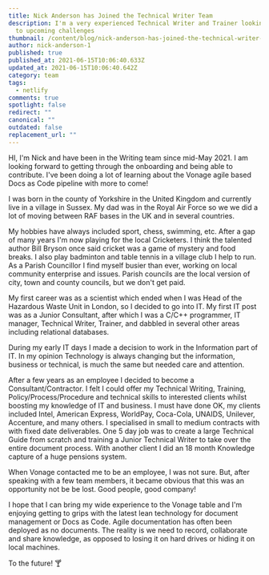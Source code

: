 ```yaml
---
title: Nick Anderson has Joined the Technical Writer Team
description: I'm a very experienced Technical Writer and Trainer looking forward
  to upcoming challenges
thumbnail: /content/blog/nick-anderson-has-joined-the-technical-writer-team/nickcwa_bio.jpg
author: nick-anderson-1
published: true
published_at: 2021-06-15T10:06:40.633Z
updated_at: 2021-06-15T10:06:40.642Z
category: team
tags:
  - netlify
comments: true
spotlight: false
redirect: ""
canonical: ""
outdated: false
replacement_url: ""
---
```

HI, I'm Nick and have been in the Writing team since mid-May 2021. I am looking forward to getting through the  onboarding and being able to contribute. I've been doing a lot of learning about the Vonage agile based Docs as Code pipeline with more to come! 

I was born in the county of Yorkshire in the United Kingdom and currently live in a village in Sussex. My dad was in the Royal Air Force so we we did a lot of moving between RAF bases in the UK and in several countries.  

My hobbies have always included sport, chess, swimming, etc. After a gap of many years I'm now playing for the local Cricketers. I think the talented author Bill Bryson once said cricket was a game of mystery and food breaks. I also play badminton and table tennis in a village club I help to run. As a Parish Councillor I find myself busier than ever, working on local community enterprise and issues. Parish councils are the local version of city, town and county councils, but we don't get paid.

My first career was as a scientist which ended when I was Head of the Hazardous Waste Unit in London, so I decided to go into IT. My first IT post was as a Junior Consultant, after which I was a C/C++ programmer, IT manager, Technical Writer, Trainer, and dabbled in several other areas including relational databases. 

During my early IT days I made a decision to work in the Information part of IT. In my opinion Technology is always changing but the information, business or technical, is much the same but needed care and attention. 

After a few years as an employee I decided to become a Consultant/Contractor. I felt I could offer my Technical Writing, Training, Policy/Process/Procedure and technical skills to interested clients whilst boosting my knowledge of IT and business. I must have done OK, my clients included Intel, American Express, WorldPay, Coca-Cola, UNAIDS, Unilever, Accenture, and many others. I specialised in small to medium contracts with with fixed date deliverables. One 5 day job was to create a large Technical Guide from scratch and training a Junior Technical Writer to take over the entire document process. With another client I did an 18 month Knowledge capture of a huge pensions system.  

When Vonage contacted me to be an employee, I was not sure. But, after speaking with a few team members, it became obvious that this was an opportunity not be be lost. Good people, good company! 

I hope that I can bring my wide experience to the Vonage table and I'm enjoying getting to grips with the latest lean technology for document management or Docs as Code. Agile documentation has often been deployed as no documents. The reality is we need to record, collaborate and share knowledge, as opposed to losing it on hard drives or hiding it on local machines.

To the future! 🍸